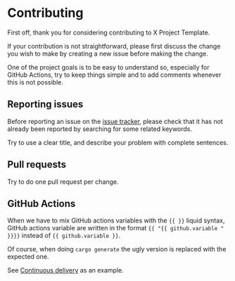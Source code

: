 # Contributing

First off, thank you for considering contributing to X Project Template.

If your contribution is not straightforward, please first discuss the change you
wish to make by creating a new issue before making the change.

One of the project goals is to be easy to understand so, especially for GitHub
Actions, try to keep things simple and to add comments whenever this is not
possible.

## Reporting issues

Before reporting an issue on the
[issue tracker](https://github.com/x-pt/template/issues),
please check that it has not already been reported by searching for some related
keywords.

Try to use a clear title, and describe your problem with complete sentences.

## Pull requests

Try to do one pull request per change.

## GitHub Actions

When we have to mix GitHub actions variables with the `{{ }}` liquid syntax,
GitHub actions variable are written in the format
`{{ "{{ github.variable " }}}}` instead of `{{ github.variable }}`.

Of course, when doing `cargo generate` the ugly version is replaced with the
expected one.

See [Continuous delivery](https://github.com/x-pt/template/blob/main/.github/workflows/cd.yml)
as an example.
